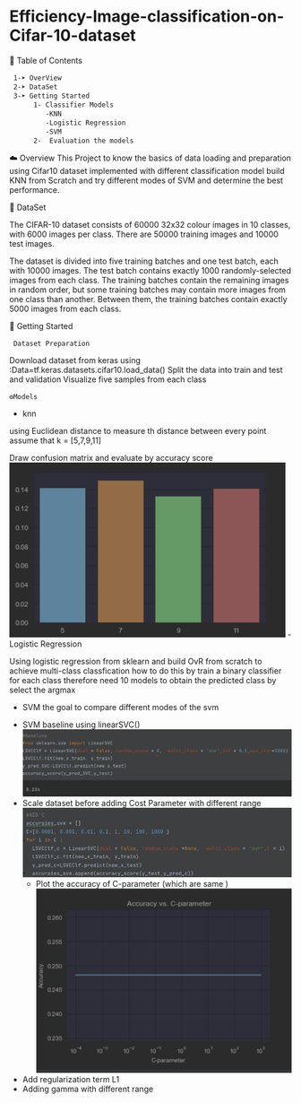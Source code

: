 # Efficiency-Image-classification-on-Cifar-10-dataset
📖 Table of Contents

     1-➤ OverView
     2-➤ DataSet
     3-➤ Getting Started
          1- Classifier Models
             -KNN
             -Logistic Regression 
             -SVM
          2-  Evaluation the models

☁️ Overview
 This Project to know the basics of data loading and preparation  using Cifar10 dataset  implemented with different classification model 
 build KNN from Scratch   and try different modes of SVM and determine the best performance.

🔸   DataSet 


The CIFAR-10 dataset consists of 60000 32x32 colour images in 10 classes, with 6000 images per class. There are 50000 training images and 10000 test images.

The dataset is divided into five training batches and one test batch, each with 10000 images. The test batch contains exactly 1000 randomly-selected images from each class. The training batches contain the remaining images in random order, but some training batches may contain more images from one class than another. Between them, the training batches contain exactly 5000 images from each class.

📖  Getting Started
     
     Dataset Preparation 
 Download dataset from keras using :Data=tf.keras.datasets.cifar10.load_data()
 Split the data into train and test and validation 
  Visualize  five samples from each class

    ⚙️Models
 - knn

 using Euclidean distance  to measure th distance between every point 
 assume that k = [5,7,9,11]
  
 
Draw confusion  matrix and evaluate by accuracy score 
![](images/img_2.png)
-Logistic Regression

 Using logistic regression from sklearn and build OvR from scratch  to achieve multi-class classfication 
 how to do this  by train a binary classifier   for each class  therefore  need 10 models 
 to   obtain the predicted class  by select the argmax
- SVM
 the goal  to compare different modes of the svm
* SVM baseline using linearSVC()
 ![](images/img_3.png)
*  Scale dataset before adding Cost Parameter  with different range 
   ![](images/img_4.png)
   - Plot the accuracy of C-parameter (which are  same )
   ![](images/img_5.png)
* Add regularization term L1
*  Adding gamma with different range
